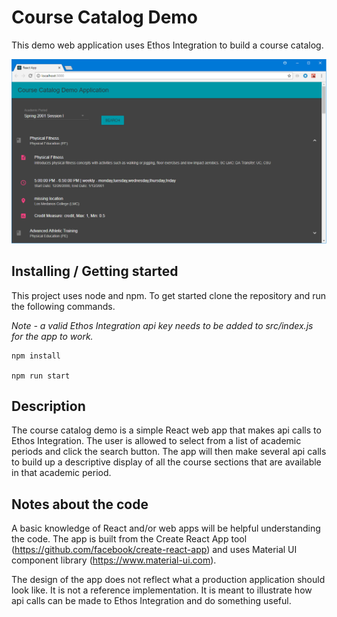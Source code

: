 # Course Catalog Demo

This demo web application uses Ethos Integration to build a course catalog.

![](screenshot.png)

## Installing / Getting started

This project uses node and npm.  To get started clone the repository and run the following commands.

*Note - a valid Ethos Integration api key needs to be added to src/index.js for the app to work.*

```shell
npm install

npm run start
```
## Description

The course catalog demo is a simple React web app that makes api calls to Ethos Integration. The user is allowed to select from a list of academic periods and click the search button. The app will then make several api calls to build up a descriptive display of all the course sections that are available in that academic period.

## Notes about the code

A basic knowledge of React and/or web apps will be helpful understanding the code. The app is built from the Create React App tool (https://github.com/facebook/create-react-app) and uses Material UI component library (https://www.material-ui.com).

The design of the app does not reflect what a production application should look like. It is not a reference implementation. It is meant to illustrate how api calls can be made to Ethos Integration and do something useful.

